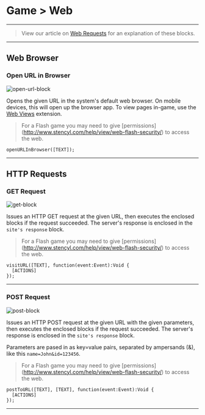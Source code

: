 # Game > Web

***

> View our article on [Web Requests](http://www.stencyl.com/help/view/web-requests/) for an explanation of these blocks.

***

## Web Browser

### <a name="show-browser"></a> Open URL in Browser

![open-url-block](http://static.stencyl.com/pedia2/block-images/8%20-%20Game/0%20-%20Web/show-browser.png)

Opens the given URL in the system's default web browser. On mobile devices, this will open up the browser app. To view pages in-game, use the [Web Views](http://community.stencyl.com/index.php/topic,26708.0.html) extension.

> For a Flash game you may need to give [permissions] (http://www.stencyl.com/help/view/web-flash-security/) to access the web. 

```
openURLInBrowser([TEXT]);
```

***

## HTTP Requests

### <a name="visit-site"></a> GET Request

![get-block](http://static.stencyl.com/pedia2/block-images/8%20-%20Game/0%20-%20Web/visit-site.png)

Issues an HTTP GET request at the given URL, then executes the enclosed blocks if the request succeeded. The server's response is enclosed in the `site's response` block.

> For a Flash game you may need to give [permissions] (http://www.stencyl.com/help/view/web-flash-security/) to access the web. 

```
visitURL([TEXT], function(event:Event):Void {
  [ACTIONS]
});
```

***

### <a name="visit-site-post"></a> POST Request

![post-block](http://static.stencyl.com/pedia2/block-images/8%20-%20Game/0%20-%20Web/visit-site-post.png)

Issues an HTTP POST request at the given URL with the given parameters, then executes the enclosed blocks if the request succeeded. The server's response is enclosed in the `site's response` block.

Parameters are pased in as key=value pairs, separated by ampersands (&), like this `name=John&id=123456`.

> For a Flash game you may need to give [permissions] (http://www.stencyl.com/help/view/web-flash-security/) to access the web. 

```
postToURL([TEXT], [TEXT], function(event:Event):Void {
  [ACTIONS]
});
```

***
